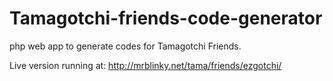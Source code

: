 # Tamagotchi-friends-code-generator
php web app to generate codes for Tamagotchi Friends.

Live version running at: http://mrblinky.net/tama/friends/ezgotchi/
